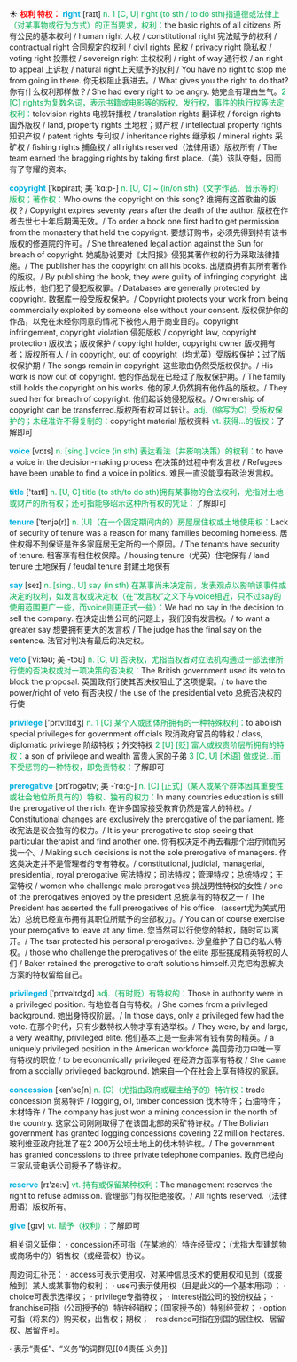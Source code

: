 ☀ <font color="red">**权利 特权：**</font>
<font color="sky blue">**right**</font> [raɪt] 
<font color="#00b050">n. 1 [C, U] right (to sth / to do sth)指道德或法律上（对某事物或行为方式）的正当要求，权利：</font>the basic rights of all citizens 所有公民的基本权利 / human right 人权 / constitutional right 宪法赋予的权利 / contractual right 合同规定的权利 / civil rights 民权 / privacy right 隐私权 / voting right 投票权 / sovereign right 主权权利 / right of way 通行权 / an right to appeal 上诉权 / natural right上天赋予的权利 / You have no right to stop me from going in there. 你无权阻止我进去。/ What gives you the right to do that? 你有什么权利那样做？/ She had every right to be angry. 她完全有理由生气。<font color="#00b050">2 [C] rights为复数名词，表示书籍或电影等的版权、发行权，事件的执行权等法定权利：</font>television rights 电视转播权 / translation rights 翻译权 / foreign rights 国外版权 / land, property rights 土地权；财产权 / intellectual property rights 知识产权 / patent rights 专利权 / inheritance rights 继承权 / mineral rights 采矿权 / fishing rights 捕鱼权 / all rights reserved（法律用语）版权所有 / The team earned the bragging rights by taking first place.（美）该队夺魁，因而有了夸耀的资本。
           
<font color="sky blue">**copyright**</font> [ˈkɒpiraɪt; 美 ˈkɑ:p-]
<font color="#00b050">n. [U, C] ~ (in/on sth)（文字作品、音乐等的）版权；著作权：</font>Who owns the copyright on this song? 谁拥有这首歌曲的版权？/ Copyright expires seventy years after the death of the author. 版权在作者去世七十年后期满无效。/ To order a book one first had to get permission from the monastery that held the copyright. 要想订购书，必须先得到持有该书版权的修道院的许可。/ She threatened legal action against the Sun for breach of copyright. 她威胁说要对《太阳报》侵犯其著作权的行为采取法律措施。/ The publisher has the copyright on all his books. 出版商拥有其所有著作的版权。/ By publishing the book, they were guilty of infringing copyright. 出版此书，他们犯了侵犯版权罪。/ Databases are generally protected by copyright. 数据库一般受版权保护。/ Copyright protects your work from being commercially exploited by someone else without your consent. 版权保护你的作品，以免在未经你同意的情况下被他人用于商业目的。copyright infringement, copyright violation 侵犯版权 / copyright law, copyright protection 版权法；版权保护 / copyright holder, copyright owner 版权拥有者；版权所有人 / in copyright, out of copyright（均尤英）受版权保护；过了版权保护期 / The songs remain in copyright. 这些歌曲仍然受版权保护。/ His work is now out of copyright. 他的作品现在已经过了版权保护期。/ The family still holds the copyright on his works. 他的家人仍然拥有他作品的版权。/ They sued her for breach of copyright. 他们起诉她侵犯版权。/ Ownership of copyright can be transferred.版权所有权可以转让。<font color="#00b050">adj.（缩写为C）受版权保护的；未经准许不得复制的：</font>copyright material 版权资料 <font color="#00b050">vt. 获得…的版权：</font>了解即可

<font color="sky blue">**voice**</font> [vɒɪs] 
<font color="#00b050">n. [sing.] voice (in sth) 表达看法（并影响决策）的权利：</font>to have a voice in the decision-making process 在决策的过程中有发言权 / Refugees have been unable to find a voice in politics. 难民一直没能享有政治发言权。

<font color="sky blue">**title**</font> ['taɪtl] 
<font color="#00b050">n. [U, C] title (to sth/to do sth)拥有某事物的合法权利，尤指对土地或财产的所有权；还可指能够昭示这种所有权的凭证：</font>了解即可
           
<font color="sky blue">**tenure**</font> [ˈtenjə(r)]
<font color="#00b050">n. [U]（在一个固定期间内的）房屋居住权或土地使用权：</font>Lack of security of tenure was a reason for many families becoming homeless. 居住权得不到保证是许多家庭居无定所的一个原因。/ The tenants have security of tenure. 租客享有租住权保障。/ housing tenure（尤英）住宅保有 / land tenure 土地保有 / feudal tenure 封建土地保有

<font color="sky blue">**say**</font> [seɪ] 
<font color="#00b050">n. [sing., U] say (in sth) 在某事尚未决定前，发表观点以影响该事件或决定的权利，如发言权或决定权（在“发言权”之义下与voice相近，只不过say的使用范围更广一些，而voice则更正式一些）：</font>We had no say in the decision to sell the company. 在决定出售公司的问题上，我们没有发言权。/ to want a greater say 想要拥有更大的发言权 / The judge has the final say on the sentence. 法官对判决有最后的决定权。
           
<font color="sky blue">**veto**</font> [ˈvi:təʊ; 美 -toʊ]
<font color="#00b050">n. [C, U] 否决权，尤指当权者对立法机构通过一部法律所行使的否决权或对一项决策的否决权：</font>The British government used its veto to block the proposal. 英国政府行使其否决权阻止了这项提案。/ to have the power/right of veto 有否决权 / the use of the presidential veto 总统否决权的行使

<font color="sky blue">**privilege**</font> ['prɪvɪlɪdӡ] 
<font color="#00b050">n. 1 [C] 某个人或团体所拥有的一种特殊权利：</font>to abolish special privileges for government officials 取消政府官员的特权 / class, diplomatic privilege 阶级特权；外交特权 <font color="#00b050">2 [U] [贬] 富人或权贵阶层所拥有的特权：</font>a son of privilege and wealth 富贵人家的子弟 <font color="#00b050">3 [C, U] [术语] 做或说…而不受惩罚的一种特权，即免责特权：</font>了解即可
           
<font color="sky blue">**prerogative**</font> [prɪˈrɒgətɪv; 美 -ˈrɑ:g-]
<font color="#00b050">n. [C] [正式]（某人或某个群体因其重要性或社会地位所具有的）特权、独有的权力：</font>In many countries education is still the prerogative of the rich. 在许多国家接受教育仍然是富人的特权。/ Constitutional changes are exclusively the prerogative of the parliament. 修改宪法是议会独有的权力。/ It is your prerogative to stop seeing that particular therapist and find another one. 你有权决定不再去看那个治疗师而另找一个。/ Making such decisions is not the sole prerogative of managers. 作这类决定并不是管理者的专有特权。/ constitutional, judicial, managerial, presidential, royal prerogative 宪法特权；司法特权；管理特权；总统特权；王室特权 / women who challenge male prerogatives 挑战男性特权的女性 / one of the prerogatives enjoyed by the president 总统享有的特权之一 / The President has asserted the full prerogatives of his office.（assert尤为美式用法）总统已经宣布拥有其职位所赋予的全部权力。/ You can of course exercise your prerogative to leave at any time. 您当然可以行使您的特权，随时可以离开。/ The tsar protected his personal prerogatives. 沙皇维护了自已的私人特权。/ those who challenge the prerogatives of the elite 那些挑成精英特权的人们 / Baker retained the prerogative to craft solutions himself.贝克把构思解决方案的特权留给自己。
           
<font color="sky blue">**privileged**</font> [ˈprɪvəlɪdʒd]
<font color="#00b050">adj.（有时贬）有特权的：</font>Those in authority were in a privileged position. 有地位者自有特权。/ She comes from a privileged background. 她出身特权阶层。/ In those days, only a privileged few had the vote. 在那个时代，只有少数特权人物才享有选举权。/ They were, by and large, a very wealthy, privileged elite. 他们基本上是一些非常有钱有势的精英。/ a uniquely privileged position in the American workforce 美国劳动力中唯一享有特权的职位 / to be economically privileged 在经济方面享有特权 / She came from a socially privileged background. 她来自—个在社会上享有特权的家庭。
           
<font color="sky blue">**concession**</font> [kənˈseʃn]
<font color="#00b050">n. [C]（尤指由政府或雇主给予的）特许权：</font>trade concession 贸易特许 / logging, oil, timber concession 伐木特许；石油特许；木材特许 / The company has just won a mining concession in the north of the country. 这家公司刚刚取得了在该国北部的采矿特许权。/ The Bolivian government has granted logging concessions covering 22 million hectares. 玻利维亚政府批准了在2 200万公顷土地上的伐木特许权。/ The government has granted concessions to three private telephone companies. 政府已经向三家私营电话公司授予了特许权。

<font color="sky blue">**reserve**</font> [rɪ'zə:v] 
<font color="#00b050">vt. 持有或保留某种权利：</font>The management reserves the right to refuse admission. 管理部门有权拒绝接收。/ All rights reserved.（法律用语）版权所有。

<font color="sky blue">**give**</font> [ɡɪv] 
<font color="#00b050">vt. 赋予（权利）：</font>了解即可

相关词义延伸：
· concession还可指（在某地的）特许经营权；（尤指大型建筑物或商场中的）销售权（或经营权）协议。

周边词汇补充：
· access可表示使用权、对某种信息技术的使用权和见到（或接触到）某人或某事物的权利；
· use可表示使用权（且是此义的一个基本用词）；
· choice可表示选择权；
· privilege专指特权；
· interest指公司的股份权益；
· franchise可指（公司授予的）特许经销权；（国家授予的）特别经营权；
· option可指（将来的）购买权，出售权；期权；
· residence可指在别国的居住权、居留权、居留许可。

· 表示“责任”、“义务”的词群见[[04责任 义务]]
